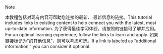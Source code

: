 > [!NOTE]
> <span data-ttu-id="d1476-101">本教程包括对现有内容可帮助您连接的最新、 最新信息的链接。</span><span class="sxs-lookup"><span data-stu-id="d1476-101">This tutorial includes links to existing content to help connect you with the latest, most up-to-date information.</span></span> <span data-ttu-id="d1476-102">为了获得最佳学习体验，请按照的链接可了解并应用。</span><span class="sxs-lookup"><span data-stu-id="d1476-102">For an optimal learning experience, follow the links to learn and apply.</span></span> <span data-ttu-id="d1476-103">如果链接标记为"的其他信息"，则可以考虑可选。</span><span class="sxs-lookup"><span data-stu-id="d1476-103">If a link is labeled as “additional information,” you can consider it optional.</span></span>
